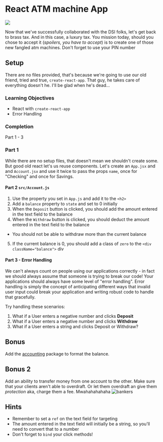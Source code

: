 # React ATM machine App

![](https://media.giphy.com/media/3oriePkL53IxK0Aq52/giphy.gif)

Now that we've successfully collaborated with the DSI folks, let's get back to brass tax. And in this case, a luxury tax. You mission today, should you chose to accept it (*spoilers, you have to accept*) is to create one of those new fangled atm machines. Don't forget to use your PIN number


## Setup

There are no files provided, that's because we're going to use our old friend, tried and true, `create-react-app`. That guy, he takes care of everything doesn't he. I'll be glad when he's dead...

### Learning Objectives
* React with `create-react-app`
* Error Handling

### Completion
Part 1 - 3

### Part 1
While there are no setup files, that doesn't mean we shouldn't create some. But good old react let's us reuse components. Let's create an `App.jsx` and and `Account.jsx` and use it twice to pass the props `name`, once for "Checking" and once for Savings.


#### Part 2 `src/Account.js`
1. Use the property you set in `App.js` and add it to the `<h2>`
2. Add a `balance` property to `state` and set to 0 initially
3. When the `Deposit` button is clicked, you should add the amount entered in the text field to the balance
4. When the `Withdraw` button is clicked, you should deduct the amount entered in the text field to the balance
  - You should not be able to withdraw more than the current balance
5. If the current balance is 0, you should add a class of `zero` to the `<div className="balance">` div

#### Part 3 - Error Handling
We can't always count on people using our applications correctly - in fact we should always assume that someone is trying to break our code! Your applications should always have some level of "error handling". Error handling is simply the concept of anticipating different ways that invalid user input could break your application and writing robust code to handle that gracefully.

Try handling these scenarios:
1. What if a User enters a negative number and clicks **Deposit**
2. What if a User enters a negative number and clicks **Withdraw**
3. What if a User enters a string and clicks Deposit or Withdraw?

## Bonus
Add the [accounting](https://www.npmjs.com/package/accounting) package to format the balance.

## Bonus 2

Add an ability to transfer money from one account to the other. Make sure that your clients aren't able to overdraft. Or let them overdraft an give them *protection* aka, charge them a fee. Mwahahahahaha
![bankers](https://imgflip.com/i/1mow6h)  

## Hints
- Remember to set a `ref` on the text field for targeting
- The amount entered in the text field will initially be a string, so you'll need to convert that to a number
- Don't forget to `bind` your click methods!
